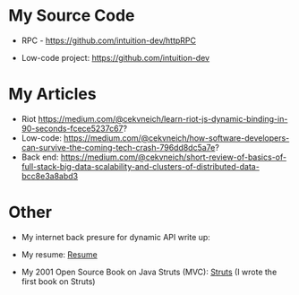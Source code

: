 
# My Source Code

- RPC - https://github.com/intuition-dev/httpRPC

- Low-code project: https://github.com/intuition-dev


# My Articles

- Riot https://medium.com/@cekvneich/learn-riot-js-dynamic-binding-in-90-seconds-fcece5237c67?
- Low-code: https://medium.com/@cekvneich/how-software-developers-can-survive-the-coming-tech-crash-796dd8dc5a7e?
- Back end: https://medium.com/@cekvneich/short-review-of-basics-of-full-stack-big-data-scalability-and-clusters-of-distributed-data-bcc8e3a8abd3


# Other

- My internet back presure for dynamic API write up: 

- My resume: <a href="vicC.doc" download>Resume</a>

- My 2001 Open Source Book on Java Struts (MVC): <a id="raw-url" href="book.pdf">Struts</a> (I wrote the first book on Struts)


